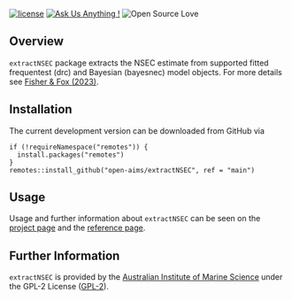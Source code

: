 <!-- README.md is generated from README.Rmd. Please edit that file -->

[![license](https://img.shields.io/badge/license-GPL--2-lightgrey.svg)](https://choosealicense.com/)
[![Ask Us Anything
!](https://img.shields.io/badge/Ask%20us-anything-1abc9c.svg)](https://github.com/open-AIMS/extractNSEC/issues/new)
![Open Source
Love](https://badges.frapsoft.com/os/v2/open-source.svg?v=103)
<!-- badges: end -->

## Overview

`extractNSEC` package extracts the NSEC estimate from supported fitted
frequentest (drc) and Bayesian (bayesnec) model objects. For more
details see [Fisher & Fox
(2023)](https://setac.onlinelibrary.wiley.com/doi/full/10.1002/etc.5610?af=R%3E).

## Installation

The current development version can be downloaded from GitHub via

    if (!requireNamespace("remotes")) {
      install.packages("remotes")
    }
    remotes::install_github("open-aims/extractNSEC", ref = "main")

## Usage

Usage and further information about `extractNSEC` can be seen on the
[project page](https://open-aims.github.io/extractNSEC/) and the
[reference page](https://open-aims.github.io/extractNSEC/reference/).

## Further Information

`extractNSEC` is provided by the [Australian Institute of Marine
Science](https://www.aims.gov.au) under the GPL-2 License
([GPL-2](https://opensource.org/license/gpl-2-0/)).
